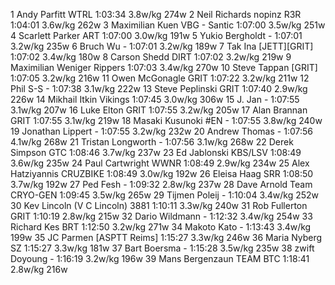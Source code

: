  1  Andy Parfitt  WTRL  1:03:34      3.8w/kg        274w              2  Neil Richards  nopinz R3R  1:04:01      3.6w/kg        262w              3  Maximilian Kuen  VBG - Santic  1:07:00      3.5w/kg        251w              4  Scarlett Parker  ART  1:07:00      3.0w/kg        191w              5  Yukio Bergholdt  -  1:07:01      3.2w/kg        235w              6  Bruch Wu  -  1:07:01      3.2w/kg        189w              7  Tak Ina  [JETT][GRIT]  1:07:02      3.4w/kg        180w              8  Carson Shedd  DIRT  1:07:02      3.2w/kg        219w              9  Maximilian Weniger  Rippers  1:07:03      3.4w/kg        270w             10  Steve Tappan  [GRIT]  1:07:05      3.2w/kg        216w             11  Owen McGonagle  GRIT  1:07:22      3.2w/kg        211w             12  Phil S-S  -  1:07:38      3.1w/kg        222w             13  Steve Peplinski  GRIT  1:07:40      2.9w/kg        226w             14  Mikhail Itkin  Vikings  1:07:45      3.0w/kg        306w             15  J. Jan  -  1:07:55      3.1w/kg        207w             16  Luke Elton  GRIT  1:07:55      3.2w/kg        205w             17  Alan Brannan  GRIT  1:07:55      3.1w/kg        219w             18  Masaki Kusunoki #EN  -  1:07:55      3.8w/kg        240w             19  Jonathan Lippert  -  1:07:55      3.2w/kg        232w             20  Andrew Thomas  -  1:07:56      4.1w/kg        268w             21  Tristan Longworth  -  1:07:56      3.1w/kg        268w             22  Derek Simpson  GTC  1:08:46      3.7w/kg        237w             23  Ed Jablonski  KBS/LSV  1:08:49      3.6w/kg        235w             24  Paul Cartwright  WWNR  1:08:49      2.9w/kg        234w             25  Alex Hatziyannis  CRUZBIKE  1:08:49      3.0w/kg        192w             26  Eleisa Haag  SRR  1:08:50      3.7w/kg        192w             27  Ped Fesh  -  1:09:32      2.8w/kg        237w             28  Dave Arnold  Team CRYO-GEN  1:09:45      3.5w/kg        265w             29  Tijmen Poleij  -  1:10:04      3.4w/kg        252w             30  Kev Lincoln  (V C Lincoln) 3881    1:10:11      3.3w/kg        240w             31  Rob Fullerton  GRIT  1:10:19      2.8w/kg        215w             32  Dario Wildmann  -  1:12:32      3.4w/kg        254w             33  Richard Kes  BRT  1:12:50      3.2w/kg        271w             34  Makoto Kato  -  1:13:43      3.4w/kg        199w             35  JC Parmen  [ASPTT Reims]    1:15:27      3.3w/kg        246w             36  Maria Nyberg  SZ  1:15:27      3.3w/kg        181w             37  Bart Boersma  -  1:15:28      3.5w/kg        235w             38  zwift Doyoung  -  1:16:19      3.2w/kg        196w             39  Mans Bergenzaun  TEAM BTC  1:18:41      2.8w/kg        216w            